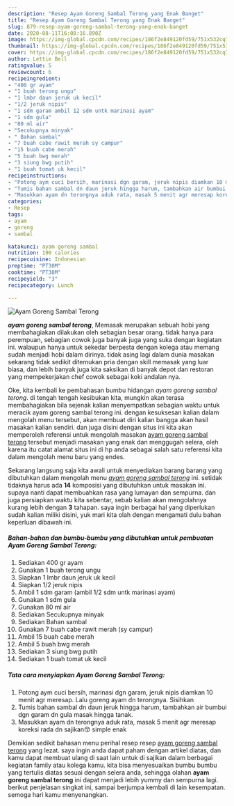 ```yaml
---
description: "Resep Ayam Goreng Sambal Terong yang Enak Banget"
title: "Resep Ayam Goreng Sambal Terong yang Enak Banget"
slug: 879-resep-ayam-goreng-sambal-terong-yang-enak-banget
date: 2020-08-11T16:08:16.890Z
image: https://img-global.cpcdn.com/recipes/186f2e849120fd59/751x532cq70/ayam-goreng-sambal-terong-foto-resep-utama.jpg
thumbnail: https://img-global.cpcdn.com/recipes/186f2e849120fd59/751x532cq70/ayam-goreng-sambal-terong-foto-resep-utama.jpg
cover: https://img-global.cpcdn.com/recipes/186f2e849120fd59/751x532cq70/ayam-goreng-sambal-terong-foto-resep-utama.jpg
author: Lettie Bell
ratingvalue: 5
reviewcount: 6
recipeingredient:
- "400 gr ayam"
- "1 buah terong ungu"
- "1 lmbr daun jeruk uk kecil"
- "1/2 jeruk nipis"
- "1 sdm garam ambil 12 sdm untk marinasi ayam"
- "1 sdm gula"
- "80 ml air"
- "Secukupnya minyak"
- " Bahan sambal"
- "7 buah cabe rawit merah sy campur"
- "15 buah cabe merah"
- "5 buah bwg merah"
- "3 siung bwg putih"
- "1 buah tomat uk kecil"
recipeinstructions:
- "Potong aym cuci bersih, marinasi dgn garam, jeruk nipis diamkan 10 menit agr meresap. Lalu goreng ayam dn terongnya. Sisihkan"
- "Tumis bahan sambal dn daun jeruk hingga harum, tambahkan air bumbui dgn garam dn gula masak hingga tanak."
- "Masukkan ayam dn terongnya aduk rata, masak 5 menit agr meresap koreksi rada dn sajikan😙 simple enak"
categories:
- Resep
tags:
- ayam
- goreng
- sambal

katakunci: ayam goreng sambal 
nutrition: 190 calories
recipecuisine: Indonesian
preptime: "PT30M"
cooktime: "PT38M"
recipeyield: "3"
recipecategory: Lunch

---
```



![Ayam Goreng Sambal Terong](https://img-global.cpcdn.com/recipes/186f2e849120fd59/751x532cq70/ayam-goreng-sambal-terong-foto-resep-utama.jpg)

<b><i>ayam goreng sambal terong</i></b>, Memasak merupakan sebuah hobi yang membahagiakan dilakukan oleh sebagian besar orang. tidak hanya para perempuan, sebagian cowok juga banyak juga yang suka dengan kegiatan ini. walaupun hanya untuk sekedar berpesta dengan kolega atau memang sudah menjadi hobi dalam dirinya. tidak asing lagi dalam dunia masakan sekarang tidak sedikit ditemukan pria dengan skill memasak yang luar biasa, dan lebih banyak juga kita saksikan di banyak depot dan restoran yang mempekerjakan chef cowok sebagai koki andalan nya.



Oke, kita kembali ke pembahasan bumbu hidangan <i>ayam goreng sambal terong</i>. di tengah tengah kesibukan kita, mungkin akan terasa membahagiakan bila sejenak kalian menyempatkan sebagian waktu untuk meracik ayam goreng sambal terong ini. dengan kesuksesan kalian dalam mengolah menu tersebut, akan membuat diri kalian bangga akan hasil masakan kalian sendiri. dan juga disini dengan situs ini kita akan memperoleh referensi untuk mengolah masakan <u>ayam goreng sambal terong</u> tersebut menjadi masakan yang enak dan menggugah selera, oleh karena itu catat alamat situs ini di hp anda sebagai salah satu referensi kita dalam mengolah menu baru yang endes.


Sekarang langsung saja kita awali untuk menyediakan barang barang yang dibutuhkan dalam mengolah menu <u><i>ayam goreng sambal terong</i></u> ini. setidak tidaknya harus ada <b>14</b> komposisi yang dibutuhkan untuk masakan ini. supaya nanti dapat membuahkan rasa yang lumayan dan sempurna. dan juga persiapkan waktu kita sebentar, sebab kalian akan mengolahnya kurang lebih dengan <b>3</b> tahapan. saya ingin berbagai hal yang diperlukan sudah kalian miliki disini, yuk mari kita olah dengan mengamati dulu bahan keperluan dibawah ini.

<!--inarticleads1-->

##### Bahan-bahan dan bumbu-bumbu yang dibutuhkan untuk pembuatan Ayam Goreng Sambal Terong:

1. Sediakan 400 gr ayam
1. Gunakan 1 buah terong ungu
1. Siapkan 1 lmbr daun jeruk uk kecil
1. Siapkan 1/2 jeruk nipis
1. Ambil 1 sdm garam (ambil 1/2 sdm untk marinasi ayam)
1. Gunakan 1 sdm gula
1. Gunakan 80 ml air
1. Sediakan Secukupnya minyak
1. Sediakan  Bahan sambal
1. Gunakan 7 buah cabe rawit merah (sy campur)
1. Ambil 15 buah cabe merah
1. Ambil 5 buah bwg merah
1. Sediakan 3 siung bwg putih
1. Sediakan 1 buah tomat uk kecil




<!--inarticleads2-->

##### Tata cara menyiapkan Ayam Goreng Sambal Terong:

1. Potong aym cuci bersih, marinasi dgn garam, jeruk nipis diamkan 10 menit agr meresap. Lalu goreng ayam dn terongnya. Sisihkan
1. Tumis bahan sambal dn daun jeruk hingga harum, tambahkan air bumbui dgn garam dn gula masak hingga tanak.
1. Masukkan ayam dn terongnya aduk rata, masak 5 menit agr meresap koreksi rada dn sajikan😙 simple enak




Demikian sedikit bahasan menu perihal resep resep <u>ayam goreng sambal terong</u> yang lezat. saya ingin anda dapat paham dengan artikel diatas, dan kamu dapat membuat ulang di saat lain untuk di sajikan dalam berbagai kegiatan family atau kolega kamu. kita bisa menyesuaikan bumbu bumbu yang tertulis diatas sesuai dengan selera anda, sehingga olahan <b>ayam goreng sambal terong</b> ini dapat menjadi lebih yummy dan sempurna lagi. berikut penjelasan singkat ini, sampai berjumpa kembali di lain kesempatan. semoga hari kamu menyenangkan.
